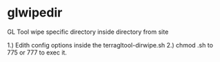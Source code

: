 # glwipedir

GL Tool wipe specific directory inside directory from site

1.) Edith config options inside the terragltool-dirwipe.sh
2.) chmod .sh to 775 or 777 to exec it.
